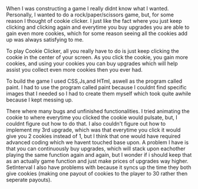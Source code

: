 
When I was constructing a game I really didnt know what I wanted. Personally, I wanted to do a rock/paper/scissors game, but, for some reason I thought of cookie clicker. I just like the fact where you just keep clicking and clicking again and everytime you buy upgrades you are able to gain even more cookies, which for some reason seeing all the cookies add up was always satisfying to me.

To play Cookie Clicker, all you really have to do is just keep clicking the cookie in the center of your screen. As you click the cookie, you gain more cookies, and using your cookies you can buy upgrades which will help assist you collect even more cookies then you ever had. 

To build the game I used CSS,Js,and HTml, aswell as the program called paint. I had to use the program called paint because I couldnt find specific images that I needed so I had to create them myself which took quite awhile because I kept messing up.

There where many bugs and unfinished functionalities. I tried animating the cookie to where everytime you clicked the cookie would pulsate, but, I couldnt figure out how to do that. I also couldn't figure out how to implement my 3rd upgrade, which was that everytime you click it would give you 2 cookies instead of 1, but I think that one would have required advanced coding which we havent touched base upon. A problem I have is that you can continuously buy upgrades, which will stack upon eachother playing the same function again and again, but I wonder if i should keep that as an actually game function and just make prices of upgrades way higher. SetInterval I also have problems with because it syncs up the time they both give cookies (making one payout of cookies to the player to 30 rather then seperate payouts).
